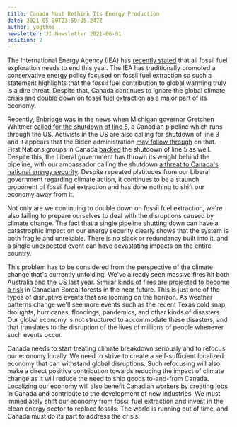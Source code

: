 ```yaml
---
title: Canada Must Rethink Its Energy Production
date: 2021-05-30T23:50:05.247Z
author: yogthos
newsletter: JI Newsletter 2021-06-01
position: 2
---
```

The International Energy Agency (IEA) has [recently stated](https://arstechnica.com/tech-policy/2021/05/all-fossil-fuel-exploration-needs-to-end-this-year-iea-says/) that all fossil fuel exploration needs to end this year. The IEA has traditionally promoted a conservative energy policy focused on fossil fuel extraction so such a statement highlights that the fossil fuel contribution to global warming truly is a dire threat. Despite that, Canada continues to ignore the global climate crisis and double down on fossil fuel extraction as a major part of its economy.

Recently, Enbridge was in the news when Michigan governor Gretchen Whitmer [called for the shutdown of line 5](https://calgary.ctvnews.ca/enbridge-will-continue-operating-line-5-until-a-court-stops-them-1.5425311), a Canadian pipeline which runs through the US. Activists in the US are also calling for shutdown of line 3 and it appears that the Biden administration [may follow through](https://www.cbc.ca/news/canada/calgary/enbridge-line-3-june-construction-protest-1.6044021) on that. First Nations groups in Canada [backed](https://www.ctvnews.ca/canada/ontario-first-nations-group-backs-line-5-shutdown-slams-ottawa-for-fighting-back-1.5417773) the shutdown of line 5 as well. Despite this, the Liberal government has thrown its weight behind the pipeline, with our ambassador calling the shutdown [a threat to Canada's national energy security](https://www.cbc.ca/news/politics/hillman-enbridge-pipeline-ontario-quebec-1.6017317). Despite repeated platitudes from our Liberal government regarding climate action, it continues to be a staunch proponent of fossil fuel extraction and has done nothing to shift our economy away from it.

Not only are we continuing to double down on fossil fuel extraction, we're also failing to prepare ourselves to deal with the disruptions caused by climate change. The fact that a single pipeline shutting down can have a catastrophic impact on our energy security clearly shows that the system is both fragile and unreliable. There is no slack or redundancy built into it, and a single unexpected event can have devastating impacts on the entire country.

This problem has to be considered from the perspective of the climate change that's currently unfolding. We've already seen massive fires hit both Australia and the US last year. Similar kinds of fires are [projected to become a risk](http://www.fao.org/3/xii/0207-b3.htm) in Canadian Boreal forests in the near future. This is just one of the types of disruptive events that are looming on the horizon. As weather patterns change we'll see more events such as the recent Texas cold snap, droughts, hurricanes, floodings, pandemics, and other kinds of disasters. Our global economy is not structured to accommodate these disasters, and that translates to the disruption of the lives of millions of people whenever such events occur.

Canada needs to start treating climate breakdown seriously and to refocus our economy locally. We need to strive to create a self-sufficient localized economy that can withstand global disruptions. Such refocusing will also make a direct positive contribution towards reducing the impact of climate change as it will reduce the need to ship goods to-and-from Canada. Localizing our economy will also benefit Canadian workers by creating jobs in Canada and contribute to the development of new industries. We must immediately shift our economy from fossil fuel extraction and invest in the clean energy sector to replace fossils. The world is running out of time, and Canada must do its part to address the crisis.